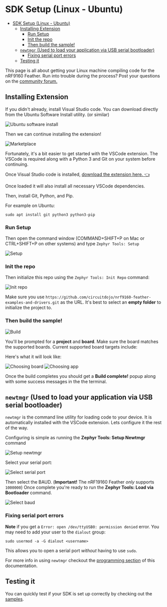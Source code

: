 # SDK Setup (Linux - Ubuntu)

- [SDK Setup (Linux - Ubuntu)](#sdk-setup-linux---ubuntu)
  - [Installing Extension](#installing-extension)
    - [Run Setup](#run-setup)
    - [Init the repo](#init-the-repo)
    - [Then build the sample!](#then-build-the-sample)
  - [`newtmgr` (Used to load your application via USB serial bootloader)](#newtmgr-used-to-load-your-application-via-usb-serial-bootloader)
    - [Fixing serial port errors](#fixing-serial-port-errors)
  - [Testing it](#testing-it)

This page is all about getting your Linux machine compiling code for the nRF9160 Feather. Run into trouble during the process? Post your questions on the [community forum.](https://community.circuitdojo.com)

## Installing Extension

If you didn't already, install Visual Studio code. You can download directly from the Ubuntu Software Install utility. (or similar)

![Ubuntu software install](/img/sdk-setup-linux/visual-studio-code-install.png)

Then we can continue installing the extension!

![Marketplace](air-quality-wing/img/extension/marketplace.png)

Fortunately, it's a bit easier to get started with the VSCode extension. The VSCode is required along with a Python 3 and Git on your system before continuing.

Once Visual Studio code is installed, [download the extension here. 👈](https://marketplace.visualstudio.com/items?itemName=circuitdojo.zephyr-tools&ssr=false#overview)

Once loaded it will also install all necessary VSCode dependencies.

Then, install Git, Python, and Pip.

For example on Ubuntu:

```
sudo apt install git python3 python3-pip
```

### Run Setup

Then open the command window (COMMAND+SHIFT+P on Mac or CTRL+SHIFT+P on other systems) and type `Zephyr Tools: Setup`

![Setup](air-quality-wing/img/extension/setup.png)

### Init the repo

Then initialize this repo using the `Zephyr Tools: Init Repo` command:

![Init repo](air-quality-wing/img/extension/init-repo.png)

Make sure you use `https://github.com/circuitdojo/nrf9160-feather-examples-and-drivers.git` as the URL. It's best to select an **empty folder** to initialize the project to.

### Then build the sample!

![Build](air-quality-wing/img/extension/build.png)

You'll be prompted for a **project** and **board**. Make sure the board matches the supported boards. Current supported board targets include:

Here's what it will look like:

![Choosing board](air-quality-wing/img/extension/choosing-board.png)
![Choosing app](air-quality-wing/img/extension/choosing-app.png)

Once the build completes you should get a **Build complete!** popup along with some success messages in the the terminal.

## `newtmgr` (Used to load your application via USB serial bootloader)

`newtmgr` is the command line utility for loading code to your device. It is automatically installed with the VSCode extension. Lets configure it the rest of the way.

Configuring is simple as running the **Zephyr Tools: Setup Newtmgr** command

![Setup newtmgr](air-quality-wing/img/extension/setup-newtmgr.png)

Select your serial port:

![Select serial port](air-quality-wing/img/extension/select-serialport.png)

Then select the BAUD. (**Important!** The nRF19160 Feather _only_ supports `1000000`) Once complete you're ready to run the **Zephyr Tools: Load via Bootloader** command.

![Select baud](air-quality-wing/img/extension/select-baud.png)

### Fixing serial port errors

**Note** if you get a `Error: open /dev/ttyUSB0: permission denied` error. You may need to add your user to the `dialout` group:

```
sudo usermod -a -G dialout <username>
```

This allows you to open a serial port _without_ having to use `sudo`.

For more info in using `newtmgr` checkout the [programming section](nrf9160-programming-and-debugging.md#booloader-use) of this documentation.

## Testing it

You can quickly test if your SDK is set up correctly by checking out the [samples](nrf9160-example-code.md).
